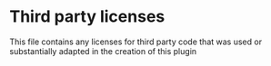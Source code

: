 # Third party licenses

This file contains any licenses for third party code that was used or substantially adapted in the creation of this plugin
